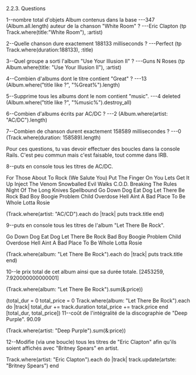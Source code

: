 2.2.3. Questions

1--nombre total d'objets Album contenus dans la base ---347 (Album.all.length)
auteur de la chanson "White Room" ?
---Eric Clapton
(tp Track.where(title:"White Room"), :artist)

2--Quelle chanson dure exactement 188133 milliseconds ?
---Perfect
(tp Track.where(duration:188133), :title)

3--Quel groupe a sorti l'album "Use Your Illusion II" ?
---Guns N Roses
(tp Album.where(title: "Use Your Illusion II"), :artist)

4--Combien d'albums dont le titre contient "Great" ?
---13
(Album.where("title like ?", "%Great%").length)

5--Supprime tous les albums dont le nom contient "music".
---4 deleted
(Album.where("title like ?", "%music%").destroy_all)

6--Combien d'albums écrits par AC/DC ?
---2
(Album.where(artist: "AC/DC").length)

7--Combien de chanson durent exactement 158589 millisecondes ?
---0
(Track.where(duration: 158589).length)

Pour ces questions, tu vas devoir effectuer des boucles dans la console Rails. C'est peu commun mais c'est faisable, tout comme dans IRB.

8--puts en console tous les titres de AC/DC.

For Those About To Rock (We Salute You)
Put The Finger On You
Lets Get It Up
Inject The Venom
Snowballed
Evil Walks
C.O.D.
Breaking The Rules
Night Of The Long Knives
Spellbound
Go Down
Dog Eat Dog
Let There Be Rock
Bad Boy Boogie
Problem Child
Overdose
Hell Aint A Bad Place To Be
Whole Lotta Rosie

(Track.where(artist: "AC/CD").each do |track|
    puts track.title
end)

9--puts en console tous les titres de l'album "Let There Be Rock".

Go Down
Dog Eat Dog
Let There Be Rock
Bad Boy Boogie
Problem Child
Overdose
Hell Aint A Bad Place To Be
Whole Lotta Rosie

(Track.where(album: "Let There Be Rock").each do |track|
    puts track.title
end)

10--le prix total de cet album ainsi que sa durée totale.
[2453259, 7.920000000000001]


(Track.where(album: "Let There Be Rock").sum(&:price))

(total_dur = 0
total_price = 0
Track.where(album: "Let There Be Rock").each do |track|
    total_dur += track.duration
    total_price += track.price
end
[total_dur, total_price])
11--coût de l'intégralité de la discographie de "Deep Purple".
90.09


(Track.where(artist: "Deep Purple").sum(&:price))


12--Modifie (via une boucle) tous les titres de "Eric Clapton" afin qu'ils soient affichés avec "Britney Spears" en artist.

Track.where(artist: "Eric Clapton").each do |track|
    track.update(artste: "Britney Spears")
end

